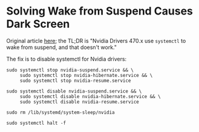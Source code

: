 # Solving Wake from Suspend Causes Dark Screen


Original article [here](https://forums.developer.nvidia.com/t/fixed-suspend-resume-issues-with-the-driver-version-470/187150); the TL;DR is "Nvidia Drivers 470.x use `systemctl` to wake from suspend, and that doesn't work."

The fix is to disable systemctl for Nvidia drivers:

```
sudo systemctl stop nvidia-suspend.service && \
     sudo systemctl stop nvidia-hibernate.service && \
     sudo systemctl stop nvidia-resume.service

sudo systemctl disable nvidia-suspend.service && \
     sudo systemctl disable nvidia-hibernate.service && \
     sudo systemctl disable nvidia-resume.service

sudo rm /lib/systemd/system-sleep/nvidia

sudo systemctl halt -f
```

